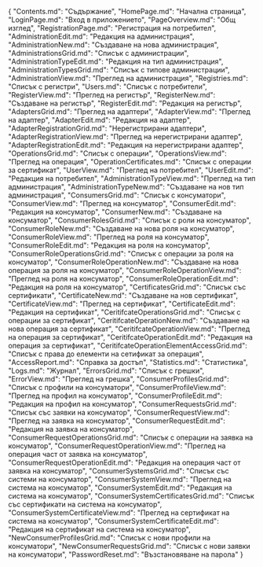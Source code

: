 {
	"Contents.md": "Съдържание",
	"HomePage.md": "Начална страница",
	"LoginPage.md": "Вход в приложението",
	"PageOverview.md": "Общ изглед",
	"RegistrationPage.md": "Регистрация на потребител",
	"AdministrationEdit.md": "Редакция на администрация",
	"AdministrationNew.md": "Създаване на нова администрация",
	"AdministrationsGrid.md": "Списък с администрации",
	"AdministrationTypeEdit.md": "Редакция на тип администрация",
	"AdministrationTypesGrid.md": "Списък с типове администрации",
	"AdministrationView.md": "Преглед на администрация",
	"Registries.md": "Списък с регистри",
	"Users.md": "Списък с потребители",
	"RegisterView.md": "Преглед на регистър",
	"RegisterNew.md": "Създаване на регистър",
	"RegisterEdit.md": "Редакция на регистър",
	"AdaptersGrid.md": "Преглед на адаптери",
	"AdapterView.md": "Преглед на адаптер",
	"AdapterEdit.md": "Редакция на адаптер",
	"AdapterRegistrationGrid.md": "Нерегистрирани aдаптери",
	"AdapterRegistrationView.md": "Преглед на нерегистрирани aдаптер",
	"AdapterRegistrationEdit.md": "Редакция на нерегистрирани aдаптер",
	"OperationsGrid.md": "Списък с операции",
	"OperationsView.md": "Преглед на операция",
	"OperationCertificates.md": "Списък с операции за сертификат",
	"UserView.md": "Преглед на потребител",
	"UserEdit.md": "Редакция на потребител",
	"AdministrationTypeView.md": "Преглед на тип администрация",
	"AdministrationTypeNew.md": "Създаване на нов тип администрация",
	"ConsumersGrid.md": "Списък с консуматори",
	"ConsumerView.md": "Преглед на консуматор",
	"ConsumerEdit.md": "Редакция на консуматор",
	"ConsumerNew.md": "Създаване на консуматор",
	"ConsumerRolesGrid.md": "Списък с роли на консуматор",
	"ConsumerRoleNew.md": "Създаване на нова роля на консуматор",
	"ConsumerRoleView.md": "Преглед на роля на консуматор",
	"ConsumerRoleEdit.md": "Редакция на роля на консуматор",
	"ConsumerRoleOperationsGrid.md": "Списък с операции за роля на консуматор",
	"ConsumerRoleOperationNew.md": "Създаване на нова операция за роля на консуматор",
	"ConsumerRoleOperationView.md": "Преглед на роля на консуматор",
	"ConsumerRoleOperationEdit.md": "Редакция на роля на консуматор",
	"CertificatesGrid.md": "Списък със сертификати",
	"CertificateNew.md": "Създаване на нов сертификат",
	"CertificateView.md": "Преглед на сертификат",
	"CertificateEdit.md": "Редакция на сертификат",
	"CeritifcateOperationsGrid.md": "Списък с операции за сертификат",
	"CeritifcateOperationNew.md": "Създаване на нова операция за сертификат",
	"CeritifcateOperationView.md": "Преглед на операция за сертификат",
	"CeritifcateOperationEdit.md": "Редакция на операция за сертификат",
	"CeritifcateOperationElementAccessGrid.md": "Списък с права до елементи на сетификат за операция",
	"AccessReport.md": "Справка за достъп",
	"Statistics.md": "Статистика",
	"Logs.md": "Журнал",
	"ErrorsGrid.md": "Списък с грешки",
	"ErrorView.md": "Преглед на грешка",
	"ConsumerProfilesGrid.md": "Списък с профили на консуматори",
	"ConsumerProfileView.md": "Преглед на профил на консуматор",
	"ConsumerProfileEdit.md": "Редакция на профил на консуматор",
	"ConsumerRequestsGrid.md": "Списък със заявки на консуматор",
	"ConsumerRequestView.md": "Преглед на заявка на консуматор",
	"ConsumerRequestEdit.md": "Редакция на заявка на консуматор",
	"ConsumerRequestOperationsGrid.md": "Списък с операции на заявка на консуматор",
	"ConsumerRequestOperationView.md": "Преглед на операция част от заявка на консуматор",
	"ConsumerRequestOperationEdit.md": "Редакция на операция част от заявка на консуматор",
	"ConsumerSystemsGrid.md": "Списък със системи на консуматор",
	"ConsumerSystemView.md": "Преглед на система на консуматор",
	"ConsumerSystemEdit.md": "Редакция на система на консуматор",
	"ConsumerSystemCertificatesGrid.md": "Списък със сертификати на система на консуматор",
	"ConsumerSystemCertificateView.md": "Преглед на сертификат на система на консуматор",
	"ConsumerSystemCertificateEdit.md": "Редакция на сертификат на система на консуматор",
	"NewConsumerProfilesGrid.md": "Списък с нови профили на консуматори",
	"NewConsumerRequestsGrid.md": "Списък с нови заявки на консуматори",
	"PasswordReset.md": "Възстановяване на парола"
}
